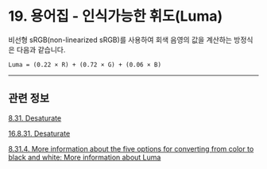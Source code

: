# 19. 용어집 - 인식가능한 휘도(Luma)

비선형 sRGB(non-linearized sRGB)를 사용하여 회색 음영의 값을 계산하는 방정식은 다음과 같습니다.

```
Luma = (0.22 × R) + (0.72 × G) + (0.06 × B)
```

*** 

## 관련 정보

[8.31. Desaturate](https://docs.gimp.org/2.10/ko/gimp-filter-desaturate.html#idm32648)

[16.8.31. Desaturate](./16-08-31-desaturate.md)

[8.31.4. More information about the five options for converting from color to black and white: More information about Luma](https://docs.gimp.org/2.10/ko/gimp-filter-desaturate.html#More-information-about-Luma)